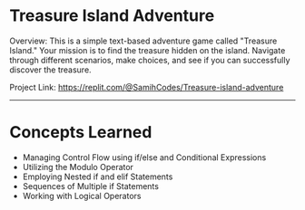 # Treasure Island Adventure

Overview:
This is a simple text-based adventure game called "Treasure Island." Your mission is to find the treasure hidden on the island. Navigate through different scenarios, make choices, and see if you can successfully discover the treasure.

Project Link: https://replit.com/@SamihCodes/Treasure-island-adventure

---
# Concepts Learned
- Managing Control Flow using if/else and Conditional Expressions
- Utilizing the Modulo Operator
- Employing Nested if and elif Statements
- Sequences of Multiple if Statements
- Working with Logical Operators
